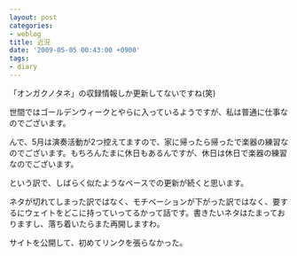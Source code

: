 ```yaml
---
layout: post
categories:
- weblog
title: 近況
date: '2009-05-05 00:43:00 +0900'
tags:
- diary
---
```

「オンガクノタネ」の収録情報しか更新してないですね(笑)

世間ではゴールデンウィークとやらに入っているようですが、私は普通に仕事なのでございます。

んで、5月は演奏活動が2つ控えてますので、家に帰ったら帰ったで楽器の練習なのでございます。もちろんたまに休日もあるんですが、休日は休日で楽器の練習なのでございます。

という訳で、しばらく似たようなペースでの更新が続くと思います。

ネタが切れてしまった訳ではなく、モチベーションが下がった訳ではなく、要するにウェイトをどこに持っていってるかって話です。書きたいネタはたまっておりますし、落ち着いたらまた再開しますわ。

サイトを公開して、初めてリンクを張らなかった。

